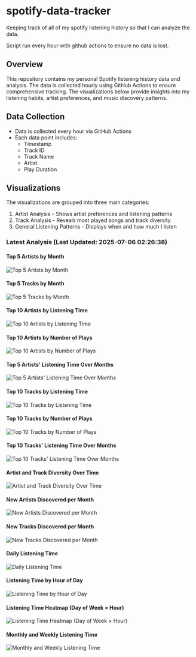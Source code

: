 # spotify-data-tracker

Keeping track of all of my spotify listening history so that I can analyze the data.

Script run every hour with github actions to ensure no data is lost.

## Overview

This repository contains my personal Spotify listening history data and analysis. The data is collected hourly using GitHub Actions to ensure comprehensive tracking. The visualizations below provide insights into my listening habits, artist preferences, and music discovery patterns.

## Data Collection

- Data is collected every hour via GitHub Actions
- Each data point includes:
  - Timestamp
  - Track ID
  - Track Name  
  - Artist
  - Play Duration

## Visualizations

The visualizations are grouped into three main categories:

1. Artist Analysis - Shows artist preferences and listening patterns
2. Track Analysis - Reveals most played songs and track diversity
3. General Listening Patterns - Displays when and how much I listen

















### Latest Analysis (Last Updated: 2025-07-06 02:26:38)

#### Top 5 Artists by Month

![Top 5 Artists by Month](graphs/monthly_artist_grid.png)

#### Top 5 Tracks by Month

![Top 5 Tracks by Month](graphs/monthly_track_grid.png)

#### Top 10 Artists by Listening Time

![Top 10 Artists by Listening Time](graphs/top_artists.png)

#### Top 10 Artists by Number of Plays

![Top 10 Artists by Number of Plays](graphs/artist_diversity.png)

#### Top 5 Artists' Listening Time Over Months

![Top 5 Artists' Listening Time Over Months](graphs/top_artists_over_time.png)

#### Top 10 Tracks by Listening Time

![Top 10 Tracks by Listening Time](graphs/top_tracks_minutes.png)

#### Top 10 Tracks by Number of Plays

![Top 10 Tracks by Number of Plays](graphs/top_tracks_plays.png)

#### Top 10 Tracks' Listening Time Over Months

![Top 10 Tracks' Listening Time Over Months](graphs/top_tracks_over_time.png)

#### Artist and Track Diversity Over Time

![Artist and Track Diversity Over Time](graphs/diversity_per_month.png)

#### New Artists Discovered per Month

![New Artists Discovered per Month](graphs/artist_discovery.png)

#### New Tracks Discovered per Month

![New Tracks Discovered per Month](graphs/track_discovery.png)

#### Daily Listening Time

![Daily Listening Time](graphs/listening_over_time.png)

#### Listening Time by Hour of Day

![Listening Time by Hour of Day](graphs/listening_by_hour.png)

#### Listening Time Heatmap (Day of Week × Hour)

![Listening Time Heatmap (Day of Week × Hour)](graphs/listening_heatmap.png)

#### Monthly and Weekly Listening Time

![Monthly and Weekly Listening Time](graphs/listening_by_month.png)

